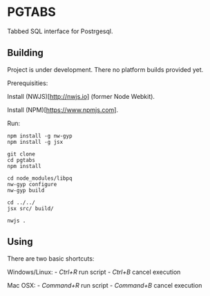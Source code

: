 # PGTABS

Tabbed SQL interface for Postrgesql.

## Building
Project is under development. There no platform builds provided yet.

Prerequisities:

Install (NWJS)[http://nwjs.io] (former Node Webkit).

Install (NPM)[https://www.npmjs.com].

Run:

    npm install -g nw-gyp
    npm install -g jsx

    git clone 
    cd pgtabs
    npm install

    cd node_modules/libpq
    nw-gyp configure
    nw-gyp build

    cd ../../
    jsx src/ build/

    nwjs .

## Using

There are two basic shortcuts:

Windows/Linux:
    - _Ctrl+R_ run script
    - _Ctrl+B_ cancel execution

Mac OSX:
    - _Command+R_ run script
    - _Command+B_ cancel execution


